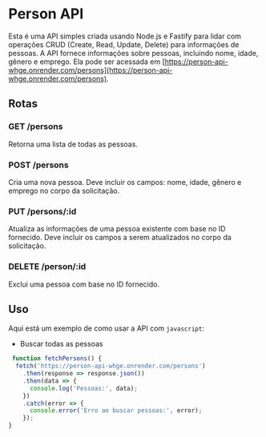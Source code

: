 # Person API

Esta é uma API simples criada usando Node.js e Fastify para lidar com operações CRUD (Create, Read, Update, Delete) para informações de pessoas. A API fornece informações sobre pessoas, incluindo nome, idade, gênero e emprego. Ela pode ser acessada em [https://person-api-whge.onrender.com/persons](https://person-api-whge.onrender.com/persons).

## Rotas

### GET /persons

Retorna uma lista de todas as pessoas.

### POST /persons

Cria uma nova pessoa. Deve incluir os campos: nome, idade, gênero e emprego no corpo da solicitação.

### PUT /persons/:id

Atualiza as informações de uma pessoa existente com base no ID fornecido. Deve incluir os campos a serem atualizados no corpo da solicitação.

### DELETE /person/:id

Exclui uma pessoa com base no ID fornecido.

## Uso

Aqui está um exemplo de como usar a API com `javascript`:

-  Buscar todas as pessoas

  ```javascript
   function fetchPersons() {
    fetch('https://person-api-whge.onrender.com/persons')
      .then(response => response.json())
      .then(data => {
        console.log('Pessoas:', data);
      })
      .catch(error => {
        console.error('Erro ao buscar pessoas:', error);
      });
  }
